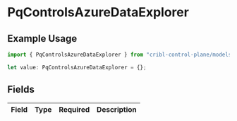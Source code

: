 # PqControlsAzureDataExplorer

## Example Usage

```typescript
import { PqControlsAzureDataExplorer } from "cribl-control-plane/models/operations";

let value: PqControlsAzureDataExplorer = {};
```

## Fields

| Field       | Type        | Required    | Description |
| ----------- | ----------- | ----------- | ----------- |